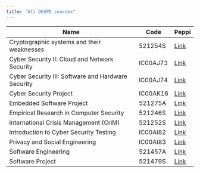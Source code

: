 ```yaml
---
title: "All OUSPG courses"
---
```



| Name            |  Code                          | Peppi |
| -------------------- | --------------------------------- |-------|
| Cryptographic systems and their weaknesses | 521254S | [Link](https://opas.peppi.oulu.fi/en/course/521254S/16803) |
| Cyber Security II: Cloud and Network Security | IC00AJ73 | [Link](https://opas.peppi.oulu.fi/en/course/IC00AJ73/34705) |
| Cyber Security III: Software and Hardware Security | IC00AJ74 | [Link](https://opas.peppi.oulu.fi/en/course/IC00AJ74/34706) |
| Cyber Security Project | IC00AK16 | [Link](https://opas.peppi.oulu.fi/en/course/IC00AK16/35025) |
| Embedded Software Project| 521275A | [Link](https://opas.peppi.oulu.fi/en/course/521275A/2573) |
| Empirical Research in Computer Security | 521246S | [Link](https://opas.peppi.oulu.fi/en/course/521246S/19997) |
| International Crisis Management (CriM) | 521252S | [Link](https://opas.peppi.oulu.fi/en/course/521252S/16801)
| Introduction to Cyber Security Testing | IC00AI82 | [Link](https://opas.peppi.oulu.fi/en/course/IC00AI82/32356) |
| Privacy and Social Engineering | IC00AI83 | [Link](https://opas.peppi.oulu.fi/en/course/IC00AI83/32378)
| Software Engineering | 521457A | [Link](https://opas.peppi.oulu.fi/en/course/521457A/730)
| Software Project | 521479S | [Link](https://opas.peppi.oulu.fi/en/course/521479S/732) |